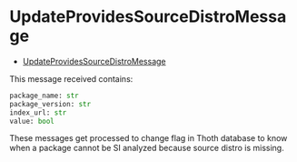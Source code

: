 # UpdateProvidesSourceDistroMessage

- [UpdateProvidesSourceDistroMessage](https://github.com/thoth-station/messaging/blob/master/thoth/messaging/update_provides_src_distro.py)

This message received contains:

```python
package_name: str
package_version: str
index_url: str
value: bool
```

These messages get processed to change flag in Thoth database to know when a package cannot be SI analyzed because source distro is missing.
